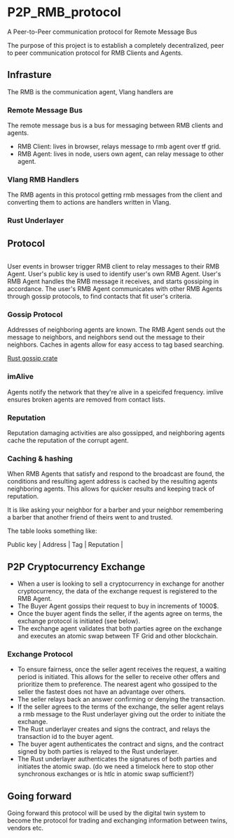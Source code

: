 # P2P_RMB_protocol
A Peer-to-Peer communication protocol for Remote Message Bus

The purpose of this project is to establish a completely decentralized, peer to peer communication protocol for RMB Clients and Agents.

## Infrasture

The RMB is the communication agent, Vlang handlers are 

### Remote Message Bus

The remote message bus is a bus for messaging between RMB clients and agents.

- RMB Client: lives in browser, relays message to rmb agent over tf grid.
- RMB Agent: lives in node, users own agent, can relay message to other agent.

### Vlang RMB Handlers

The RMB agents in this protocol getting rmb messages from the client and converting them to actions are handlers written in Vlang. 


### Rust Underlayer



## Protocol

```mermaid

```

User events in browser trigger RMB client to relay messages to their RMB Agent. User's public key is used to identify user's own RMB Agent. User's RMB Agent handles the RMB message it receives, and starts gossiping in accordance. The user's RMB Agent communicates with other RMB Agents through gossip protocols, to find contacts that fit user's criteria. 

### Gossip Protocol

Addresses of neighboring agents are known. The RMB Agent sends out the message to neighbors, and neighbors send out the message to their neighbors. 
Caches in agents allow for easy access to tag based searching.

[Rust gossip crate](https://docs.rs/gossip/latest/gossip/)

### imAlive

Agents notify the network that they're alive in a speicifed frequency. imlive ensures broken agents are removed from contact lists.

### Reputation

Reputation damaging activities are also gossipped, and neighboring agents cache the reputation of the corrupt agent.

### Caching & hashing

When RMB Agents that satisfy and respond to the broadcast are found, the conditions and resulting agent address is cached by the resulting agents neighboring agents. This allows for quicker results and keeping track of reputation. 

It is like asking your neighbor for a barber and your neighbor remembering a barber that another friend of theirs went to and trusted.

The table looks something like:

Public key | Address | Tag | Reputation |

## P2P Cryptocurrency Exchange

- When a user is looking to sell a cryptocurrency in exchange for another cryptocurrency, the data of the exchange request is registered to the RMB Agent.
- The Buyer Agent gossips their request to buy in increments of 1000$. 
- Once the buyer agent finds the seller, if the agents agree on terms, the exchange protocol is initiated (see below).
- The exchange agent validates that both parties agree on the exchange and executes an atomic swap between TF Grid and other blockchain.

### Exchange Protocol

- To ensure fairness, once the seller agent receives the request, a waiting period is initiated. This allows for the seller to receive other offers and prioritize them to preference. The nearest agent who gossiped to the seller the fastest does not have an advantage over others.
- The seller relays back an answer confirming or denying the transaction. 
- If the seller agrees to the terms of the exchange, the seller agent relays a rmb message to the Rust underlayer giving out the order to initiate the  exchange.
- The Rust underlayer creates and signs the contract, and relays the transaction id to the buyer agent.
- The buyer agent authenticates the contract and signs, and the contract signed by both parties is relayed to the Rust underlayer.
- The Rust underlayer authenticates the signatures of both parties and initiates the atomic swap. (do we need a timelock here to stop other synchronous exchanges or is htlc in atomic swap sufficient?)

## Going forward

Going forward this protocol will be used by the digital twin system to become the protocol for trading and exchanging information between twins, vendors etc.




